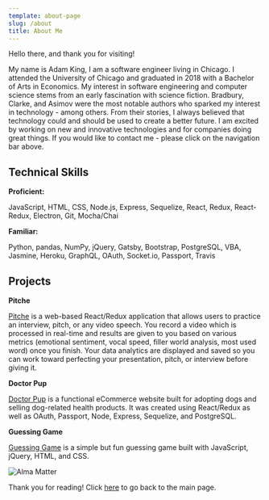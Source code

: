 ```yaml
---
template: about-page
slug: /about
title: About Me
---
```


Hello there, and thank you for visiting!

My name is Adam King, I am a software engineer living in Chicago. I attended the University of Chicago and graduated in 2018 with a Bachelor of Arts in Economics. My interest in software engineering and computer science stems from an early fascination with science fiction. Bradbury, Clarke, and Asimov were the most notable authors who sparked my interest in technology - among others. From their stories, I always believed that technology could and should be used to create a better future. I am excited by working on new and innovative technologies and for companies doing great things. If you would like to contact me - please click on the navigation bar above. 

## Technical Skills ##

**Proficient:**

JavaScript, HTML, CSS, Node.js, Express, Sequelize, React, Redux, React-Redux, Electron, Git, Mocha/Chai

**Familiar:**

Python, pandas, NumPy, jQuery, Gatsby, Bootstrap, PostgreSQL, VBA, Jasmine, Heroku, GraphQL, OAuth, Socket.io, Passport, Travis

## Projects ##

**Pitche**

[Pitche](https://pitche-ml.herokuapp.com/) is a web-based React/Redux application that allows users to practice an interview, pitch, or any video speech. You record a video which is processed in real-time and results are given to you based on various metrics (emotional sentiment, vocal speed, filler world analysis, most used word) once you finish. Your data analytics are displayed and saved so you can work toward perfecting your presentation, pitch, or interview before giving it.

**Doctor Pup**

[Doctor Pup](https://doctor-pup.herokuapp.com/) is a functional eCommerce website built for adopting dogs and selling dog-related health products. It was created using React/Redux as well as OAuth, Passport, Node, Express, Sequelize, and PostgreSQL.

**Guessing Game**

[Guessing Game](https://a-d-king.github.io/guessing-game-final/) is a simple but fun guessing game built with JavaScript, jQuery, HTML, and CSS.

![Alma Matter](/assets/uchicago.jpeg "Alma Matter")

Thank you for reading! Click [here](https://www.adamdonaldking.com/) to go back to the main page.